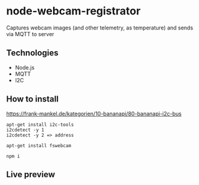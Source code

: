 # node-webcam-registrator
Captures webcam images (and other telemetry, as temperature) and sends via MQTT to server

## Technologies
* Node.js
* MQTT
* I2C

## How to install
https://frank-mankel.de/kategorien/10-bananapi/80-bananapi-i2c-bus
```
apt-get install i2c-tools
i2cdetect -y 1
i2cdetect -y 2 => address
```

```
apt-get install fswebcam
```

```
npm i
```

## Live preview
